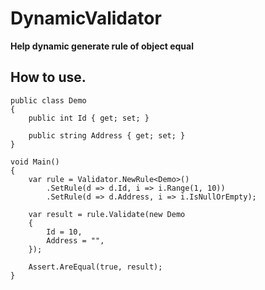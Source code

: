# DynamicValidator

**Help dynamic generate rule of object equal**

## How to use.
    public class Demo
    {
        public int Id { get; set; }

        public string Address { get; set; }
    }

    void Main()
    {
        var rule = Validator.NewRule<Demo>()
            .SetRule(d => d.Id, i => i.Range(1, 10))
            .SetRule(d => d.Address, i => i.IsNullOrEmpty);

        var result = rule.Validate(new Demo
        {
            Id = 10,
            Address = "",
        });

        Assert.AreEqual(true, result);
    }